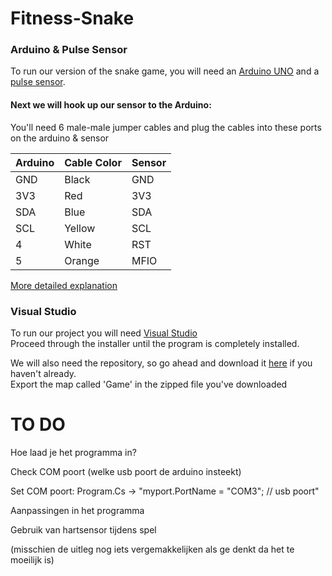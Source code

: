 # Fitness-Snake

### Arduino & Pulse Sensor

To run our version of the snake game, you will need an [Arduino UNO](https://store.arduino.cc/arduino-uno-rev3) and a [pulse sensor](https://learn.sparkfun.com/tutorials/sparkfun-pulse-oximeter-and-heart-rate-monitor-hookup-guide).

#### Next we will hook up our sensor to the Arduino:
You'll need 6 male-male jumper cables and plug the cables into these ports on the arduino & sensor

| Arduino | Cable Color  | Sensor |
|---------|--------|------|
| GND     | Black  | GND  |
| 3V3     | Red   | 3V3  |
| SDA     | Blue  | SDA  |
| SCL     | Yellow   | SCL  |
| 4       | White    | RST  |
| 5       | Orange | MFIO |

[More detailed explanation](https://github.com/aliekens/pulse_sensor_tutorial)


### Visual Studio

To run our project you will need [Visual Studio](https://visualstudio.microsoft.com/downloads/)<br/>
Proceed through the installer until the program is completely installed.</br>

We will also need the repository, so go ahead and download it [here](https://github.com/yungxog/Fitness-Snake) if you haven't already.  
Export the map called 'Game' in the zipped file you've downloaded




# TO DO
Hoe laad je het programma in?

Check COM poort (welke usb poort de arduino insteekt)

Set COM poort: Program.Cs -> "myport.PortName = "COM3"; // usb poort"

Aanpassingen in het programma

Gebruik van hartsensor tijdens spel

(misschien de uitleg nog iets vergemakkelijken als ge denkt da het te moeilijk is)
